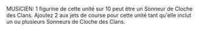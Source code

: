 MUSICIEN: 1 figurine de cette unité sur 10
peut être un Sonneur de Cloche des Clans.
Ajoutez 2 aux jets de course pour cette
unité tant qu'elle inclut un ou plusieurs
Sonneurs de Cloche des Clans.
